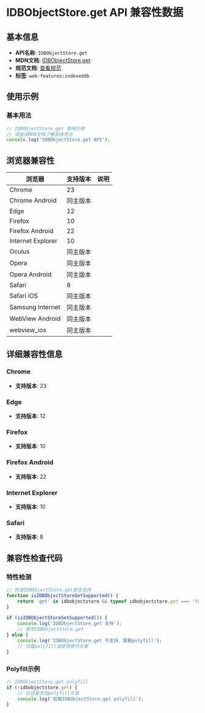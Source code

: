 # IDBObjectStore.get API 兼容性数据

## 基本信息

- **API名称**: `IDBObjectStore.get`
- **MDN文档**: [IDBObjectStore.get](https://developer.mozilla.org/docs/Web/API/IDBObjectStore/get)
- **规范文档**: [查看规范](https://w3c.github.io/IndexedDB/#ref-for-dom-idbobjectstore-get①)
- **标签**: `web-features:indexeddb`

## 使用示例

### 基本用法

```javascript
// IDBObjectStore.get 使用示例
// 请查阅MDN文档了解具体用法
console.log('IDBObjectStore.get API');
```

## 浏览器兼容性

| 浏览器 | 支持版本 | 说明 |
|--------|----------|------|
| Chrome | 23 |  |
| Chrome Android | 同主版本 |  |
| Edge | 12 |  |
| Firefox | 10 |  |
| Firefox Android | 22 |  |
| Internet Explorer | 10 |  |
| Oculus | 同主版本 |  |
| Opera | 同主版本 |  |
| Opera Android | 同主版本 |  |
| Safari | 8 |  |
| Safari iOS | 同主版本 |  |
| Samsung Internet | 同主版本 |  |
| WebView Android | 同主版本 |  |
| webview_ios | 同主版本 |  |

## 详细兼容性信息

### Chrome

- **支持版本**: 23

### Edge

- **支持版本**: 12

### Firefox

- **支持版本**: 10

### Firefox Android

- **支持版本**: 22

### Internet Explorer

- **支持版本**: 10

### Safari

- **支持版本**: 8

## 兼容性检查代码

### 特性检测

```javascript
// 检查IDBObjectStore.get是否支持
function isIDBObjectStoreGetSupported() {
    return 'get' in idbobjectstore && typeof idbobjectstore.get === 'function';
}

if (isIDBObjectStoreGetSupported()) {
    console.log('IDBObjectStore.get 支持');
    // 使用IDBObjectStore.get
} else {
    console.log('IDBObjectStore.get 不支持，需要polyfill');
    // 加载polyfill或使用替代方案
}
```

### Polyfill示例

```javascript
// IDBObjectStore.get polyfill
if (!idbobjectstore.get) {
    // 在这里添加polyfill实现
    console.log('加载IDBObjectStore.get polyfill');
}
```

